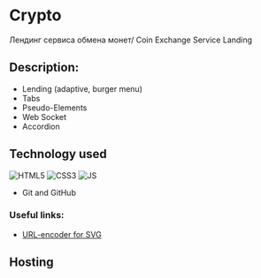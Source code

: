 # Crypto
 Лендинг сервиса обмена монет/ Coin Exchange Service Landing
 
## Description:
- Lending (adaptive, burger menu)
- Tabs
- Pseudo-Elements
- Web Socket
- Accordion 

## Technology used

![HTML5](https://img.shields.io/badge/html5-%23E34F26.svg?style=for-the-badge&logo=html5&logoColor=white)
![CSS3](https://img.shields.io/badge/css3-%231572B6.svg?style=for-the-badge&logo=css3&logoColor=white) 
![JS](https://img.shields.io/badge/JS-JavaScript-blue?style=for-the-badge&logo=js&logoColor=white)

- Git and GitHub

### Useful links:
- [URL-encoder for SVG](https://yoksel.github.io/url-encoder/)


## Hosting
